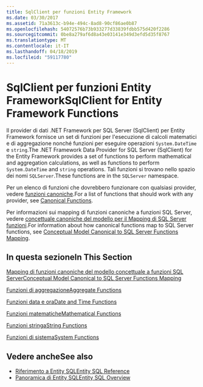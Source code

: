 ```yaml
---
title: SqlClient per funzioni Entity Framework
ms.date: 03/30/2017
ms.assetid: 71a3613c-b94e-494c-8ad8-90cf86ae0b87
ms.openlocfilehash: 54072576b73b933277d33839fdbb575d420f2286
ms.sourcegitcommit: 0be8a279af6d8a43e03141e349d3efd5d35f8767
ms.translationtype: MT
ms.contentlocale: it-IT
ms.lasthandoff: 04/18/2019
ms.locfileid: "59117780"
---
```

# <a name="sqlclient-for-entity-framework-functions"></a><span data-ttu-id="c8a05-102">SqlClient per funzioni Entity Framework</span><span class="sxs-lookup"><span data-stu-id="c8a05-102">SqlClient for Entity Framework Functions</span></span>
<span data-ttu-id="c8a05-103">Il provider di dati .NET Framework per SQL Server (SqlClient) per Entity Framework fornisce un set di funzioni per l'esecuzione di calcoli matematici e di aggregazione nonché funzioni per eseguire operazioni `System.DateTime` e `string`.</span><span class="sxs-lookup"><span data-stu-id="c8a05-103">The .NET Framework Data Provider for SQL Server (SqlClient) for the Entity Framework provides a set of functions to perform mathematical and aggregation calculations, as well as functions to perform `System.DateTime` and `string` operations.</span></span> <span data-ttu-id="c8a05-104">Tali funzioni si trovano nello spazio dei nomi `SQLServer`.</span><span class="sxs-lookup"><span data-stu-id="c8a05-104">These functions are in the `SQLServer` namespace.</span></span>  
  
 <span data-ttu-id="c8a05-105">Per un elenco di funzioni che dovrebbero funzionare con qualsiasi provider, vedere [funzioni canoniche](../../../../../docs/framework/data/adonet/ef/language-reference/canonical-functions.md).</span><span class="sxs-lookup"><span data-stu-id="c8a05-105">For a list of functions that should work with any provider, see [Canonical Functions](../../../../../docs/framework/data/adonet/ef/language-reference/canonical-functions.md).</span></span>  
  
 <span data-ttu-id="c8a05-106">Per informazioni sui mapping di funzioni canoniche a funzioni SQL Server, vedere [concettuale canoniche del modello per il Mapping di SQL Server funzioni](../../../../../docs/framework/data/adonet/ef/conceptual-model-canonical-to-sql-server-functions-mapping.md).</span><span class="sxs-lookup"><span data-stu-id="c8a05-106">For information about how canonical functions map to SQL Server functions, see [Conceptual Model Canonical to SQL Server Functions Mapping](../../../../../docs/framework/data/adonet/ef/conceptual-model-canonical-to-sql-server-functions-mapping.md).</span></span>  
  
## <a name="in-this-section"></a><span data-ttu-id="c8a05-107">In questa sezione</span><span class="sxs-lookup"><span data-stu-id="c8a05-107">In This Section</span></span>  
 [<span data-ttu-id="c8a05-108">Mapping di funzioni canoniche del modello concettuale a funzioni SQL Server</span><span class="sxs-lookup"><span data-stu-id="c8a05-108">Conceptual Model Canonical to SQL Server Functions Mapping</span></span>](../../../../../docs/framework/data/adonet/ef/conceptual-model-canonical-to-sql-server-functions-mapping.md)  
  
 [<span data-ttu-id="c8a05-109">Funzioni di aggregazione</span><span class="sxs-lookup"><span data-stu-id="c8a05-109">Aggregate Functions</span></span>](../../../../../docs/framework/data/adonet/ef/aggregate-functions-sqlclient-for-entity-framework.md)  
  
 [<span data-ttu-id="c8a05-110">Funzioni data e ora</span><span class="sxs-lookup"><span data-stu-id="c8a05-110">Date and Time Functions</span></span>](../../../../../docs/framework/data/adonet/ef/date-and-time-functions.md)  
  
 [<span data-ttu-id="c8a05-111">Funzioni matematiche</span><span class="sxs-lookup"><span data-stu-id="c8a05-111">Mathematical Functions</span></span>](../../../../../docs/framework/data/adonet/ef/mathematical-functions.md)  
  
 [<span data-ttu-id="c8a05-112">Funzioni stringa</span><span class="sxs-lookup"><span data-stu-id="c8a05-112">String Functions</span></span>](../../../../../docs/framework/data/adonet/ef/string-functions.md)  
  
 [<span data-ttu-id="c8a05-113">Funzioni di sistema</span><span class="sxs-lookup"><span data-stu-id="c8a05-113">System Functions</span></span>](../../../../../docs/framework/data/adonet/ef/system-functions.md)  
  
## <a name="see-also"></a><span data-ttu-id="c8a05-114">Vedere anche</span><span class="sxs-lookup"><span data-stu-id="c8a05-114">See also</span></span>

- [<span data-ttu-id="c8a05-115">Riferimento a Entity SQL</span><span class="sxs-lookup"><span data-stu-id="c8a05-115">Entity SQL Reference</span></span>](../../../../../docs/framework/data/adonet/ef/language-reference/entity-sql-reference.md)
- [<span data-ttu-id="c8a05-116">Panoramica di Entity SQL</span><span class="sxs-lookup"><span data-stu-id="c8a05-116">Entity SQL Overview</span></span>](../../../../../docs/framework/data/adonet/ef/language-reference/entity-sql-overview.md)
